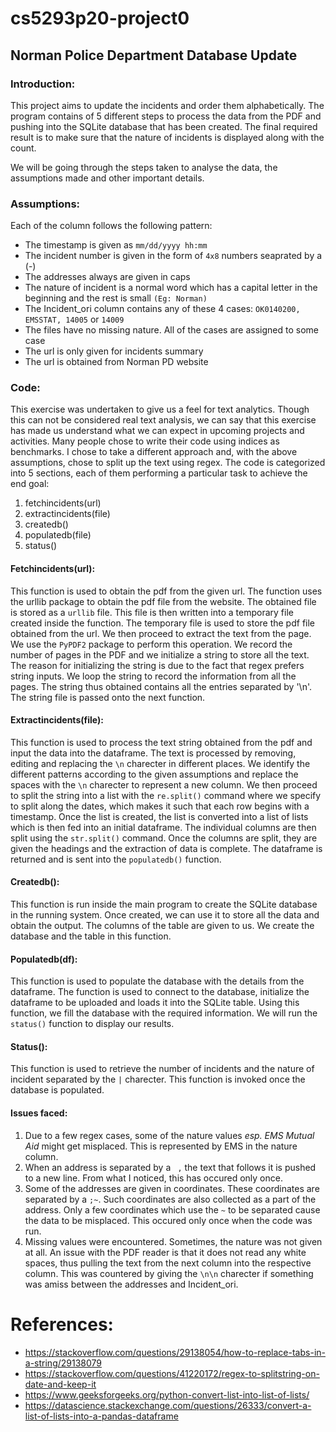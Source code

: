# cs5293p20-project0
## Norman Police Department Database Update
### Introduction:
This project aims to update the incidents and order them alphabetically. The program contains of 5 different steps to process the data from the PDF and pushing into the SQLite database that has been created. The final required result is to make sure that the nature of incidents is displayed along with the count. 

We will be going through the steps taken to analyse the data, the assumptions made and other important details.

### Assumptions:
Each of the column follows the following pattern:
  * The timestamp is given as `mm/dd/yyyy hh:mm` 
  * The incident number is given in the form of `4x8` numbers seaprated by a (-) 
  * The addresses always are given in caps
  * The nature of incident is a normal word which has a capital letter in the beginning and the rest is small `(Eg: Norman)` 
  * The Incident_ori column contains any of these 4 cases: `OK0140200, EMSSTAT, 14005` or `14009`
  * The files have no missing nature. All of the cases are assigned to some case
  * The url is only given for incidents summary
  * The url is obtained from Norman PD website

### Code:
 This exercise was undertaken to give us a feel for text analytics. Though this can not be considered real text analysis, we can say that this exercise has made us understand what we can expect in upcoming projects and activities. Many people chose to write their code using indices as benchmarks. I chose to take a different approach and, with the above assumptions, chose to split up the text using regex. 
 The code is categorized into 5 sections, each of them performing a particular task to achieve the end goal:
 1. fetchincidents(url)
 2. extractincidents(file)
 3. createdb()
 4. populatedb(file)
 5. status()

#### Fetchincidents(url):
 This function is used to obtain the pdf from the given url. The function uses the urllib package to obtain the pdf file from the website. The obtained file is stored as a `urllib` file. This file is then written into a temporary file created inside the function. 
 The temporary file is used to store the pdf file obtained from the url. We then proceed to extract the text from the page. We use the `PyPDF2` package to perform this operation. We record the number of pages in the PDF and we initialize a string to store all the text. The reason for initializing the string is due to the fact that regex prefers string inputs. We loop the string to record the information from all the pages. The string thus obtained contains all the entries separated by '\n'. The string file is passed onto the next function.
 
#### Extractincidents(file):
 This function is used to process the text string obtained from the pdf and input the data into the dataframe. The text is processed by removing, editing and replacing the `\n` charecter in different places. We identify the different patterns according to the given assumptions and replace the spaces with the `\n` charecter to represent a new column. We then proceed to split the string into a list with the `re.split()` command where we specify to split along the dates, which makes it such that each row begins with a timestamp. 
 Once the list is created, the list is converted into a list of lists which is then fed into an initial dataframe. The individual columns are then split using the `str.split()` command. Once the columns are split, they are given the headings and the extraction of data is complete. The dataframe is returned and is sent into the `populatedb()` function.
 
#### Createdb():
 This function is run inside the main program to create the SQLite database in the running system. Once created, we can use it to store all the data and obtain the output. The columns of the table are given to us. We create the database and the table in this function. 

#### Populatedb(df):
 This function is used to populate the database with the details from the dataframe. The function is used to connect to the database, initialize the dataframe to be uploaded and loads it into the SQLite table. Using this function, we fill the database with the required information. We will run the `status()` function to display our results. 
 
 #### Status():
  This function is used to retrieve the number of incidents and the nature of incident separated by the `|` charecter. This function is invoked once the database is populated. 
 
 #### Issues faced:
1. Due to a few regex cases, some of the nature values *esp. EMS Mutual Aid* might get misplaced. This is represented by EMS in the nature column. 
2. When an address is separated by a ` ,` the text that follows it is pushed to a new line. From what I noticed, this has occured only once. 
3. Some of the addresses are given in coordinates. These coordinates are separated by a `;~`. Such coordinates are also collected as a part of the address. Only a few coordinates which use the `~` to be separated cause the data to be misplaced. This occured only once when the code was run. 
4. Missing values were encountered. Sometimes, the nature was not given at all. An issue with the PDF reader is that it does not read any white spaces, thus pulling the text from the next column into the respective column. This was countered by giving the `\n\n` charecter if something was amiss between the addresses and Incident_ori. 

# References:
* https://stackoverflow.com/questions/29138054/how-to-replace-tabs-in-a-string/29138079
* https://stackoverflow.com/questions/41220172/regex-to-splitstring-on-date-and-keep-it
* https://www.geeksforgeeks.org/python-convert-list-into-list-of-lists/
* https://datascience.stackexchange.com/questions/26333/convert-a-list-of-lists-into-a-pandas-dataframe
